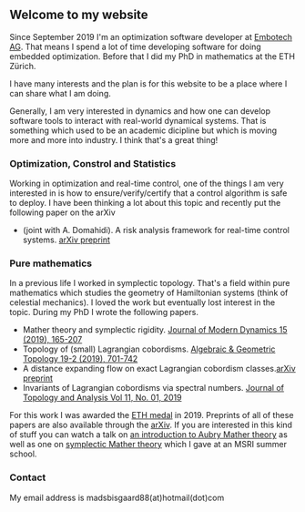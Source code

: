 ## Welcome to my website

Since September 2019 I'm an optimization software developer at [Embotech AG](https://www.embotech.com/). That means I spend a lot of time developing software for doing embedded optimization. Before that I did my PhD in mathematics at the ETH Zürich. 

I have many interests and the plan is for this website to be a place where I can share what I am doing.

Generally, I am very interested in dynamics and how one can develop software tools to interact with real-world dynamical systems. That is something which used to be an academic dicipline but which is moving more and more into industry. I think that's a great thing!

### Optimization, Constrol and Statistics

Working in optimization and real-time control, one of the things I am very interested in is how to ensure/verify/certify that a control algorithm is safe to deploy. I have been thinking a lot about this topic and recently put the following paper on the arXiv

- (joint with A. Domahidi). A risk analysis framework for real-time control systems. [arXiv preprint](https://arxiv.org/abs/2105.12225)

### Pure mathematics

In a previous life I worked in symplectic topology. That's a field within pure mathematics which studies the geometry of Hamiltonian systems (think of celestial mechanics). I loved the work but eventually lost interest in the topic. During my PhD I wrote the following papers.

- Mather theory and symplectic rigidity. [Journal of Modern Dynamics 15 (2019), 165-207](https://www.aimsciences.org/article/doi/10.3934/jmd.2019018)
- Topology of (small) Lagrangian cobordisms. [Algebraic & Geometric Topology 19-2 (2019), 701-742](https://msp.org/agt/2019/19-2/p03.xhtml)
- A distance expanding flow on exact Lagrangian cobordism classes.[arXiv preprint](https://arxiv.org/abs/1608.05821)
- Invariants of Lagrangian cobordisms via spectral numbers. [Journal of Topology and Analysis Vol 11, No. 01, 2019](https://www.worldscientific.com/doi/abs/10.1142/S1793525319500092)

For this work I was awarded the [ETH medal](https://ethz.ch/en/the-eth-zurich/education/awards/eth-medal.html) in 2019. Preprints of all of these papers are also available through the [arXiv](https://arxiv.org/search/?searchtype=author&query=Bisgaard%2C+M+R). If you are interested in this kind of stuff you can watch a talk on [an introduction to Aubry Mather theory](http://www.msri.org/summer_schools/825/schedules/24331) as well as one on [symplectic Mather theory](http://www.msri.org/summer_schools/825/schedules/24314) which I gave at an MSRI summer school.


### Contact

My email address is madsbisgaard88(at)hotmail(dot)com 
